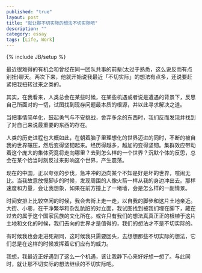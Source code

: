 ```yaml
---
published: "true"
layout: post
title: "就让那不切实际的想法不切实际吧"
description: ""
category: essay
tags: [Life, Work]
---
```

{% include JB/setup %}

最近很难得的有机会和曾经在同一团队共事的前辈(太过于熟悉，这么说反而有点别扭)聊天。两次下来，他就开始说我最近「不切实际」的想法有点多，还说要赶紧把我扭转过来之类的。

其实，在我看来，人类总会在某些时候，在某些机遇或者说是遭遇的背景下，反思自己所面对的一切，试图找到现存问题最本质的根源，并以此寻求解决之道。

当把事情简单化，鼓起勇气与不安挑战，舍弃多余的东西时，我们反而发现并找到了对自己来说最重要的东西的存在。

人类的历史进程也大概如此，在朝着脑子里理想化的世界迈进的同时，不断的被自我的世界碾压，然后变得坚韧起来。经历得越多，越加的变得坚韧。集群效应带动着这个庞大的集体究竟将走向哪里？去到怎么样的一个世界？沉默个体的反思，总会在某个恰当时刻反过来影响这个世界，产生震荡。

现在的中国，正以夸张的步伐，急冲冲的迈向某个不知是好是坏的世界，喧闹无比。当我故意放慢脚步的时候，发现周围的人像火箭一样从我的身边冲出去。那样速度和力量，会让我想象，如果在前方撞上了一堵墙，会是怎么样的一副情景。

时间安排上比较空闲的时候，我会去街上走一走，以自我的脚步和这片土地亲近。大街、小巷，在干净繁华和杂乱肮脏的对立面，我试图找到被我们埋在脚下，藏在过去的属于这个国家民族的文化所在。或许只有我们的想法真真正正的根植于这片土地和文化的时候，我们去向的世界才是值得的，我们的想法才不是不切实际的。

有时候我也会走进死胡同，这时候我只需要回头，去想想那些不切实际的想法，它们总是在这样的时候发挥着它们应有的威力。

我想，我最近正好遇到了这么一个机遇，该让我静下心来好好想一想了。与此同时，就让那不切实际的想法继续的不切实际吧。
